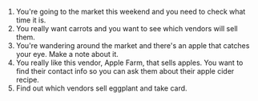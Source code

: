1. You're going to the market this weekend and you need to check what time it is.
2. You really want carrots and you want to see which vendors will sell them.
3. You're wandering around the market and there's an apple that catches your eye. Make a note about it.
4. You really like this vendor, Apple Farm, that sells apples. You want to find their contact info so you can ask them about their apple cider recipe.
5. Find out which vendors sell eggplant and take card.